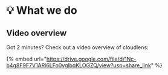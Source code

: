 # 💡 What we do

## Video overview

Got 2 minutes? Check out a video overview of cloudlens:

{% embed url="https://drive.google.com/file/d/1Nc-b4g8F9F7V1ARi6LFo0vglbqKLOGZQ/view?usp=share_link" %}
